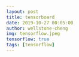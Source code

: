 ```yaml
---
layout: post
title: tensorboard
date: 2019-10-27 00:05:00
author: wellstone-cheng
img: tensorflow.jpeg
tensorflow: true
tags: [tensorflow]
---
```


